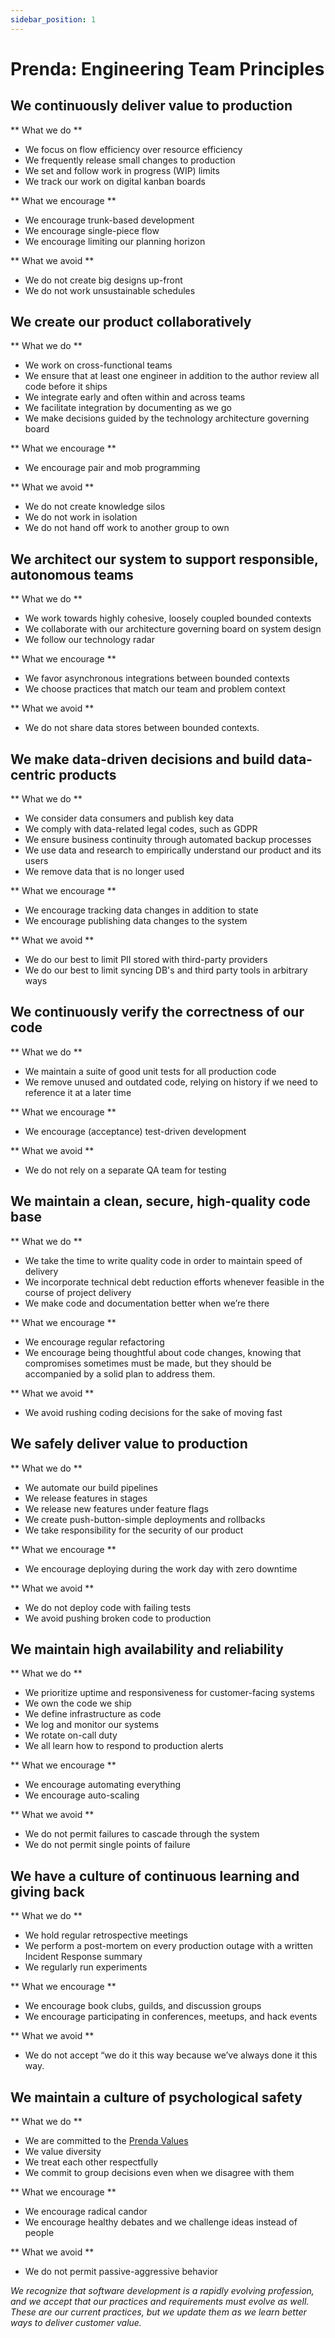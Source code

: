 ```yaml
---
sidebar_position: 1
---
```


# Prenda: Engineering Team Principles

## We continuously deliver value to production

** What we do **

* We focus on flow efficiency over resource efficiency
* We frequently release small changes to production
* We set and follow work in progress (WIP) limits
* We track our work on digital kanban boards

** What we encourage **

* We encourage trunk-based development
* We encourage single-piece flow
* We encourage limiting our planning horizon

** What we avoid **

* We do not create big designs up-front
* We do not work unsustainable schedules

## We create our product collaboratively

** What we do **

* We work on cross-functional teams
* We ensure that at least one engineer in addition to the author review all code before it ships
* We integrate early and often within and across teams
* We facilitate integration by documenting as we go
* We make decisions guided by the technology architecture governing board

** What we encourage **

* We encourage pair and mob programming

** What we avoid **

* We do not create knowledge silos
* We do not work in isolation
* We do not hand off work to another group to own

## We architect our system to support responsible, autonomous teams

** What we do **

* We work towards highly cohesive, loosely coupled bounded contexts
* We collaborate with our architecture governing board on system design
* We follow our technology radar

** What we encourage **

* We favor asynchronous integrations between bounded contexts
* We choose practices that match our team and problem context

** What we avoid **

* We do not share data stores between bounded contexts.

## We make data-driven decisions and build data-centric products

** What we do **

* We consider data consumers and publish key data
* We comply with data-related legal codes, such as GDPR
* We ensure business continuity through automated backup processes
* We use data and research to empirically understand our product and its users
* We remove data that is no longer used

** What we encourage **

* We encourage tracking data changes in addition to state
* We encourage publishing data changes to the system

** What we avoid **

* We do our best to limit PII stored with third-party providers
* We do our best to limit syncing DB's and third party tools in arbitrary ways

## We continuously verify the correctness of our code

** What we do **

* We maintain a suite of good unit tests for all production code
* We remove unused and outdated code, relying on history if we need to reference it at a later time

** What we encourage **

* We encourage (acceptance) test-driven development

** What we avoid **

* We do not rely on a separate QA team for testing

## We maintain a clean, secure, high-quality code base

** What we do **

* We take the time to write quality code in order to maintain speed of delivery
* We incorporate technical debt reduction efforts whenever feasible in the course of project delivery
* We make code and documentation better when we’re there

** What we encourage **

* We encourage regular refactoring
* We encourage being thoughtful about code changes, knowing that compromises sometimes must be made, but they should be accompanied by a solid plan to address them.

** What we avoid **
* We avoid rushing coding decisions for the sake of moving fast

## We safely deliver value to production

** What we do **

* We automate our build pipelines
* We release features in stages
* We release new features under feature flags
* We create push-button-simple deployments and rollbacks
* We take responsibility for the security of our product

** What we encourage **

* We encourage deploying during the work day with zero downtime

** What we avoid **

* We do not deploy code with failing tests
* We avoid pushing broken code to production

## We maintain high availability and reliability

** What we do **

* We prioritize uptime and responsiveness for customer-facing systems
* We own the code we ship
* We define infrastructure as code
* We log and monitor our systems
* We rotate on-call duty
* We all learn how to respond to production alerts

** What we encourage **

* We encourage automating everything
* We encourage auto-scaling

** What we avoid **

* We do not permit failures to cascade through the system
* We do not permit single points of failure

## We have a culture of continuous learning and giving back

** What we do **

* We hold regular retrospective meetings
* We perform a post-mortem on every production outage with a written Incident Response summary
* We regularly run experiments

** What we encourage **

* We encourage book clubs, guilds, and discussion groups
* We encourage participating in conferences, meetups, and hack events

** What we avoid **

* We do not accept “we do it this way because we’ve always done it this way.

## We maintain a culture of psychological safety

** What we do **

* We are committed to the [Prenda Values](https://sites.google.com/prenda.co/wiki/people-group/prenda-culture/living-prenda-values)
* We value diversity
* We treat each other respectfully
* We commit to group decisions even when we disagree with them

** What we encourage **

* We encourage radical candor
* We encourage healthy debates and we challenge ideas instead of people

** What we avoid **

* We do not permit passive-aggressive behavior

_We recognize that software development is a rapidly evolving profession, and we accept that our practices and requirements must evolve as well. These are our current practices, but we update them as we learn better ways to deliver customer value._
